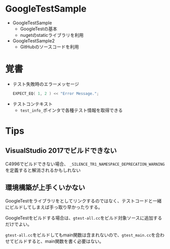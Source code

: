 # GoogleTestSample

- GoogleTestSample
    - GoogleTestの基本
    - nugetのstaticライブラリを利用
- GoogleTestSample2
    - GitHubのソースコードを利用

# 覚書

- テスト失敗時のエラーメッセージ
    ```cpp
    EXPECT_EQ( 1, 2 ) << "Error Message.";
    ```
- テストコンテキスト
    - `test_info_`ポインタで各種テスト情報を取得できる


# Tips

## VisualStudio 2017でビルドできない

C4996でビルドできない場合、
`_SILENCE_TR1_NAMESPACE_DEPRECATION_WARNING`を定義すると解消されるかもしれない

## 環境構築が上手くいかない

GoogleTestをライブラリをとしてリンクするのではなく、テストコードと一緒にビルドしてしまえば手っ取り早かったりする。

GoogleTestをビルドする場合は、`gtest-all.cc`をビルド対象ソースに追加するだけでよい。

`gtest-all.cc`をビルドしてもmain関数は含まれないので、`gtest_main.cc`を合わせてビルドすると、main関数を書く必要はない。

